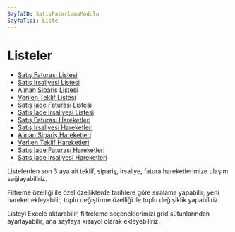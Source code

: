 ```yaml
---
SayfaID: SatisPazarlamaModulu
SayfaTipi: Liste
---
```


# Listeler 

- [Satış Faturası Listesi](../TemelHareketler/SatisFaturasi)
- [Satış İrsaliyesi Listesi](../TemelHareketler/Satisİrsaliyesi)
- [Alınan Sipariş Listesi](../TemelHareketler/AlinanSiparis)
- [Verilen Teklif Listesi](../TemelHareketler/VerilenTeklif)
- [Satış İade Faturası Listesi](../TemelHareketler/SatisİadeFaturasi)
- [Satış İade İrsaliyesi Listesi](../TemelHareketler/Satisİadeİrsaliyesi)
- [Satış Faturası Hareketleri](../TemelHareketler/SatisFaturasi)
- [Satış İrsaliyesi Hareketleri](../TemelHareketler/Satisİrsaliyesi)
- [Alınan Sipariş Hareketleri](../TemelHareketler/AlinanSiparis)
- [Verilen Teklif Hareketleri](../TemelHareketler/VerilenTeklif)
- [Satış İade Faturası Hareketleri](../TemelHareketler/SatisİadeFaturasi)
- [Satış İade İrsaliyesi Hareketleri](../TemelHareketler/Satisİadeİrsaliyesi)

Listelerden son 3 aya ait teklif, sipariş, irsaliye, fatura hareketlerimize ulaşım sağlayabiliriz.

Filtreme özelliği ile özel özelliklerde  tarihlere göre sıralama yapabilir; yeni hareket ekleyebilir, toplu değiştirme özelliği ile toplu değişiklik yapabiliriz.

Listeyi Excele aktarabilir, filtreleme seçeneklerimizi grid sütunlarından ayarlayabilir, ana sayfaya kısayol olarak ekleyebiliriz.

